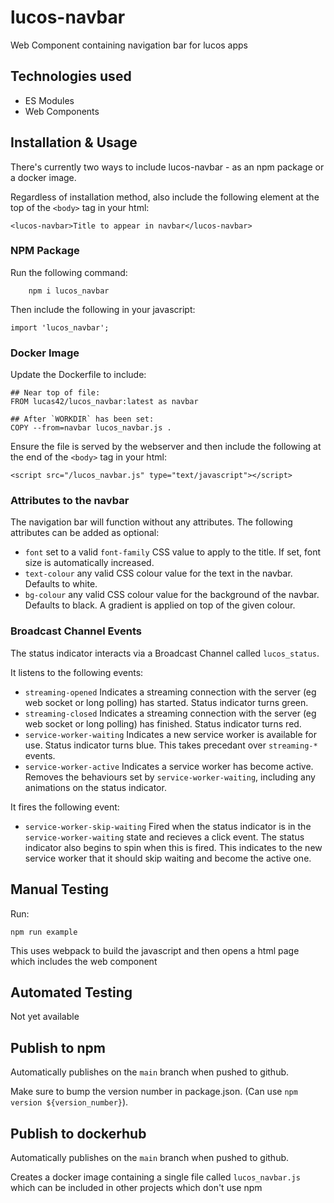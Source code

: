 # lucos-navbar
Web Component containing navigation bar for lucos apps


## Technologies used
* ES Modules
* Web Components

## Installation & Usage
There's currently two ways to include lucos-navbar - as an npm package or a docker image.

Regardless of installation method, also include the following element at the top of the `<body>` tag in your html:
```
<lucos-navbar>Title to appear in navbar</lucos-navbar>
```

### NPM Package
Run the following command:

```
	npm i lucos_navbar
```

Then include the following in your javascript:
```
import 'lucos_navbar';
```
### Docker Image
Update the Dockerfile to include:

```
## Near top of file:
FROM lucas42/lucos_navbar:latest as navbar

## After `WORKDIR` has been set:
COPY --from=navbar lucos_navbar.js .
```

Ensure the file is served by the webserver and then include the following at the end of the `<body>` tag in your html:
```
<script src="/lucos_navbar.js" type="text/javascript"></script>
```

### Attributes to the navbar
The navigation bar will function without any attributes.  The following attributes can be added as optional:

* `font` set to a valid `font-family` CSS value to apply to the title.  If set, font size is automatically increased.
* `text-colour` any valid CSS colour value for the text in the navbar.  Defaults to white.
* `bg-colour` any valid CSS colour value for the background of the navbar.  Defaults to black.  A gradient is applied on top of the given colour.

### Broadcast Channel Events
The status indicator interacts via a Broadcast Channel called `lucos_status`.

It listens to the following events:
* `streaming-opened` Indicates a streaming connection with the server (eg web socket or long polling) has started.  Status indicator turns green.
* `streaming-closed` Indicates a streaming connection with the server (eg web socket or long polling) has finished.  Status indicator turns red.
* `service-worker-waiting` Indicates a new service worker is available for use.  Status indicator turns blue.  This takes precedant over `streaming-*` events.
* `service-worker-active` Indicates a service worker has become active.  Removes the behaviours set by `service-worker-waiting`, including any animations on the status indicator.

It fires the following event:
* `service-worker-skip-waiting` Fired when the status indicator is in the `service-worker-waiting` state and recieves a click event.  The status indicator also begins to spin when this is fired.  This indicates to the new service worker that it should skip waiting and become the active one.

## Manual Testing
Run:
```
npm run example
```
This uses webpack to build the javascript and then opens a html page which includes the web component

## Automated Testing
Not yet available

## Publish to npm
Automatically publishes on the `main` branch when pushed to github.

Make sure to bump the version number in package.json. (Can use `npm version ${version_number}`).


## Publish to dockerhub
Automatically publishes on the `main` branch when pushed to github.

Creates a docker image containing a single file called `lucos_navbar.js` which can be included in other projects which don't use npm